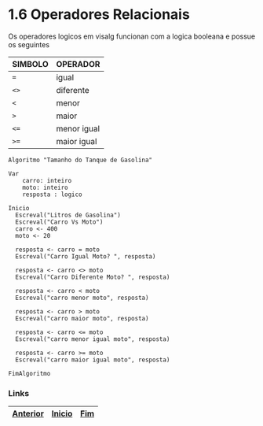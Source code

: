 # 1.6 Operadores Relacionais

Os operadores logicos em visalg funcionan com a logica booleana e possue os seguintes

|**SIMBOLO**  |**OPERADOR**|
| :---        | :---       |
|`=`| igual     | 
|`<>`| diferente  | 
|`<` | menor      | 
|`>` | maior      | 
|`<=`| menor igual| 
|`>=`| maior igual| 

~~~ alg
Algoritmo "Tamanho do Tanque de Gasolina"

Var
    carro: inteiro
    moto: inteiro
    resposta : logico

Inicio
  Escreval("Litros de Gasolina")
  Escreval("Carro Vs Moto")
  carro <- 400
  moto <- 20
  
  resposta <- carro = moto
  Escreval("Carro Igual Moto? ", resposta)

  resposta <- carro <> moto
  Escreval("Carro Diferente Moto? ", resposta)
  
  resposta <- carro < moto
  Escreval("carro menor moto", resposta)

  resposta <- carro > moto
  Escreval("carro maior moto", resposta)

  resposta <- carro <= moto
  Escreval("carro menor igual moto", resposta)

  resposta <- carro >= moto
  Escreval("carro maior igual moto", resposta)

FimAlgoritmo
~~~

### Links 
|[Anterior](1.5.md) | [Inicio](README.md) | [Fim](README.md)|
|:---|:---|:---|
